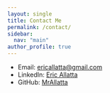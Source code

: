 ```yaml
---
layout: single
title: Contact Me
permalink: /contact/
sidebar:
  nav: "main"
author_profile: true
---
```


- Email: [ericallatta@gmail.com](mailto:ericallatta@gmail.com)
- LinkedIn: [Eric Allatta](https://www.linkedin.com/in/eric-allatta/)
- GitHub: [MrAllatta](https://github.com/MrAllatta)
